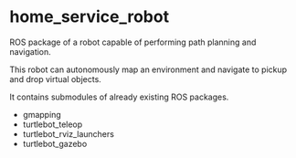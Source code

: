 # home_service_robot

ROS package of a robot capable of performing path planning and navigation.

This robot can autonomously map an environment and navigate to pickup and drop virtual objects.

It contains submodules of already existing ROS packages.

* gmapping
* turtlebot_teleop
* turtlebot_rviz_launchers
* turtlebot_gazebo
